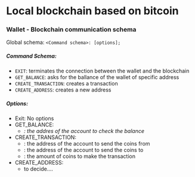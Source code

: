 # Local blockchain based on bitcoin

### Wallet - Blockchain communication schema 
Global schema: ```<Command schema>: [options];```
##### Command Schema:
* ```EXIT```: terminates the connection between the wallet and the blockchain
* ```GET_BALANCE```: asks for the ballance of the wallet of specific address
* ```CREATE_TRANSACTION```: creates a transaction
* ```CREATE_ADDRESS```: creates a new address

##### Options:
* Exit: No options
* GET_BALANCE: 
  * <address>: the addres of the account to check the balance
* CREATE_TRANSACTION:
  * <sender>: the address of the account to send the coins from 
  * <receiver>: the address of the account to send the coins to
  * <amount>: the amount of coins to make the transaction
* CREATE_ADDRESS:
  * to decide....

